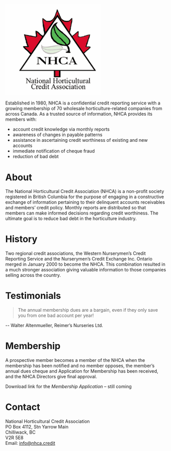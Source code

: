 <img src="logo.png" alt="logo" width="300"/>

Established in 1980, NHCA is a confidential credit reporting service with a growing membership of 70 wholesale horticulture-related companies from across Canada. As a trusted source of information, NHCA provides its members with:
 * account credit knowledge via monthly reports
 * awareness of changes in payable patterns
 * assistance in ascertaining credit worthiness of existing and new accounts
 * immediate notification of cheque fraud
 * reduction of bad debt

# About

The National Horticultural Credit Association (NHCA) is a non-profit society registered in British Columbia for the purpose of engaging in a constructive exchange of information pertaining to their delinquent accounts receivables and members’ credit policy. Monthly reports are distributed so that members can make informed decisions regarding credit worthiness. The ultimate goal is to reduce bad debt in the horticulture industry.

# History

Two regional credit associations, the Western Nurserymen’s Credit Reporting Service and the Nurserymen’s Credit Exchange Inc. Ontario merged in January 2000 to become the NHCA. This combination resulted in a much stronger association giving valuable information to those companies selling across the country. 

# Testimonials

> The annual membership dues are a bargain, even if they only save you from one bad account per year!

-- Walter Altenmueller, Reimer’s Nurseries Ltd.

# Membership

A prospective member becomes a member of the NHCA when the membership has been notified and no member opposes, the member’s annual dues cheque and Application for Membership has been received, and the NHCA Directors give final approval.

Download link for the _Membership Application_ – still coming

# Contact

National Horticultural Credit Association  
PO Box 4112, Stn Yarrow Main  
Chilliwack, BC  
V2R 5E8  
Email: info@nhca.credit  
